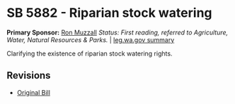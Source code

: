 # SB 5882 - Riparian stock watering
**Primary Sponsor:** [Ron Muzzall](/person/leg/muzzall_ro.md)
*Status: First reading, referred to Agriculture, Water, Natural Resources & Parks.* | [leg.wa.gov summary](https://app.leg.wa.gov/billsummary?BillNumber=5882&Year=2021)

Clarifying the existence of riparian stock watering rights.

## Revisions
* [Original Bill](1/)